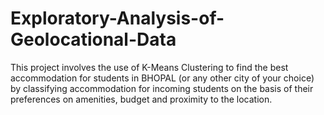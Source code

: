 # Exploratory-Analysis-of-Geolocational-Data
This project involves the use of K-Means Clustering to find the best accommodation for students in BHOPAL (or any other city of your choice) by classifying accommodation for incoming students on the basis of their preferences on amenities, budget and proximity to the location.
